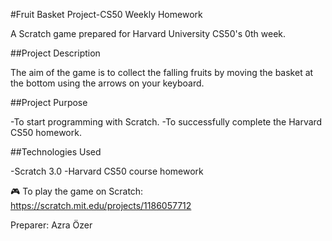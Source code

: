 #Fruit Basket Project-CS50 Weekly Homework 

A Scratch game prepared for Harvard University CS50's 0th week. 

##Project Description 

The aim of the game is to collect the falling fruits by moving the basket at the bottom using the arrows on your keyboard. 

##Project Purpose 

-To start programming with Scratch. 
-To successfully complete the Harvard CS50 homework. 

##Technologies Used 

-Scratch 3.0 
-Harvard CS50 course homework

🎮 To play the game on Scratch: https://scratch.mit.edu/projects/1186057712

Preparer: Azra Özer
